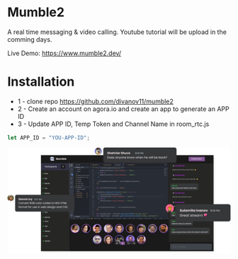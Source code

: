 # Mumble2

A real time messaging & video calling. Youtube tutorial will be upload in the comming days.

Live Demo: https://www.mumble2.dev/

# Installation

- 1 - clone repo https://github.com/divanov11/mumble2
- 2 - Create an account on agora.io and create an app to generate an APP ID
- 3 - Update APP ID, Temp Token and Channel Name in room_rtc.js

```javascript
let APP_ID = "YOU-APP-ID";
```

<img src="./images/preview.png">
